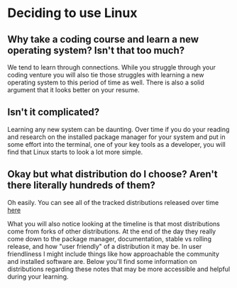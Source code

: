 # Deciding to use Linux

## Why take a coding course and learn a new operating system? Isn't that too much?
We tend to learn through connections. While you struggle through your coding venture you will also tie those struggles with learning a new operating system to this period of time as well. There is also a solid argument that it looks better on your resume.

## Isn't it complicated?
Learning any new system can be daunting. Over time if you do your reading and research on the installed package manager for your system and put in some effort into the terminal, one of your key tools as a developer, you will find that Linux starts to look a lot more simple.

## Okay but what distribution do I choose? Aren't there literally hundreds of them?
Oh easily. You can see all of the tracked distributions released over time [here](https://upload.wikimedia.org/wikipedia/commons/8/83/Linux_Distribution_Timeline_27_02_21.svg)

What you will also notice looking at the timeline is that most distributions come from forks of other distributions. At the end of the day they really come down to the package manager, documentation, stable vs rolling release, and how "user friendly" of a distribution it may be. In user friendliness I might include things like how approachable the community and installed software are. Below you'll find some information on distributions regarding these notes that may be more accessible and helpful during your learning.


